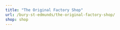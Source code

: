 ```yaml
---
title: "The Original Factory Shop"
url: /bury-st-edmunds/the-original-factory-shop/
shop: shop
---
```


